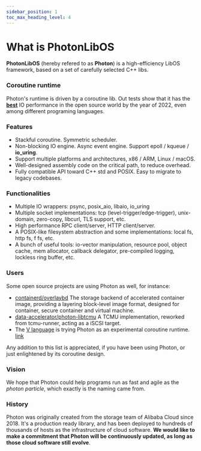 ```yaml
---
sidebar_position: 1
toc_max_heading_level: 4
---
```


# What is PhotonLibOS

**PhotonLibOS** (hereby refered to as **Photon**) is a high-efficiency LibOS framework, based on a set of carefully selected C++ libs.

### Coroutine runtime

Photon's runtime is driven by a coroutine lib. Out tests show that it has the [**best**](../performance/network-performance#2-ping-pong) IO performance in the open source world by the year of 2022, even among different programing languages.


### Features

* Stackful coroutine. Symmetric scheduler.
* Non-blocking IO engine. Async event engine. Support epoll / kqueue / **io_uring**.
* Support multiple platforms and architectures, x86 / ARM, Linux / macOS.
* Well-designed assembly code on the critical path, to reduce overhead.
* Fully compatible API toward C++ std and POSIX. Easy to migrate to legacy codebases.

### Functionalities

* Multiple IO wrappers: psync, posix_aio, libaio, io_uring
* Multiple socket implementations: tcp (level-trigger/edge-trigger), unix-domain, zero-copy, libcurl, TLS support, etc.
* High performance RPC client/server, HTTP client/server.
* A POSIX-like filesystem abstraction and some implementations: local fs, http fs, f fs, etc.
* A bunch of useful tools: io-vector manipulation, resource pool, object cache, mem allocator, callback delegator,
  pre-compiled logging, lockless ring buffer, etc.

### Users

Some open source projects are using Photon as well, for instance:

- [containerd/overlaybd](https://github.com/containerd/overlaybd) The storage backend of accelerated container image, providing a layering block-level image format, designed for container, secure container and virtual machine.
- [data-accelerator/photon-libtcmu](https://github.com/data-accelerator/photon-libtcmu) A TCMU implementation, reworked from tcmu-runner, acting as a iSCSI target.
- The [V language](https://vlang.io/) is trying Photon as an experimental coroutine runtime. [link](https://github.com/vlang/v/blob/master/vlib/coroutines/coroutines.v)

Any addition to this list is appreciated, if you have been using Photon, or just enlightened by its coroutine design.

### Vision

We hope that Photon could help programs run as fast and agile as the _photon particle_, which exactly is the naming came from.

### History

Photon was originally created from the storage team of Alibaba Cloud since 2018. It's a production ready library, and has
been deployed to hundreds of thousands of hosts as the infrastructure of cloud software. **We would like to make a
commitment that Photon will be continuously updated, as long as those cloud software still evolve**.
